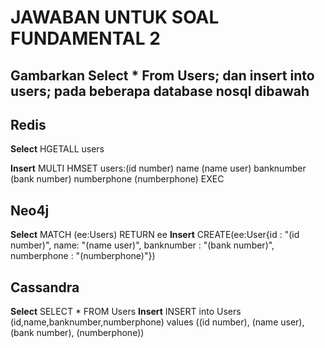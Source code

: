 # JAWABAN UNTUK SOAL FUNDAMENTAL 2

## Gambarkan Select * From Users; dan insert into users; pada beberapa database nosql dibawah


## Redis
**Select**
HGETALL users  

**Insert**
MULTI
HMSET users:(id number) name (name user) banknumber (bank number) numberphone (numberphone)
EXEC

## Neo4j
**Select**
MATCH (ee:Users)
RETURN ee
**Insert**
CREATE(ee:User{id : "(id number)", name: "(name user)", banknumber : "(bank number)", numberphone : "(numberphone)"})

## Cassandra
**Select**
SELECT * FROM Users
**Insert**
INSERT into Users (id,name,banknumber,numberphone) 
values ((id number), (name user), (bank number), (numberphone))
